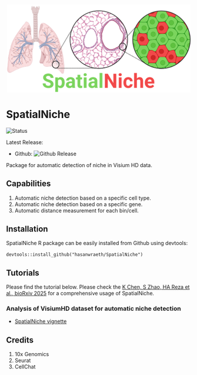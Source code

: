 <p align="center">
  <img width="500"  src="https://github.com/hasanwraeth/SpatialNiche/blob/main/SpatialNiche_logo1.png">
</p>

# SpatialNiche

![Status](https://img.shields.io/badge/build-beta-blue)

Latest Release:
* Github: ![Github Release](https://img.shields.io/badge/release-v0.1.0-blue)

Package for automatic detection of niche in Visium HD data.

## Capabilities
1. Automatic niche detection based on a specific cell type.
2. Automatic niche detection based on a specific gene.
3. Automatic distance measurement for each bin/cell.


## Installation

SpatialNiche R package can be easily installed from Github using devtools:  

```
devtools::install_github("hasanwraeth/SpatialNiche")
```


## Tutorials
Please find the tutorial below. Please check the [K Chen, S Zhao, HA Reza et al., bioRxiv 2025](https://www.biorxiv.org/content/10.1101/2025.07.07.663390v1.full) for a comprehensive usage of SpatialNiche. 


### Analysis of VisiumHD dataset for automatic niche detection
- [SpatialNiche vignette](https://raw.githack.com//hasanwraeth/SpatialNiche/master/vignettes/SpatialNiche_vignette.html)


## Credits
1. 10x Genomics
2. Seurat
3. CellChat

